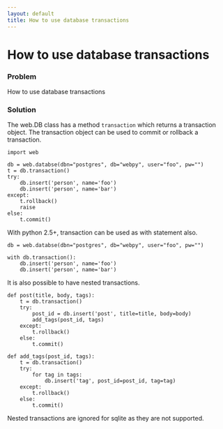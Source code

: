 ```yaml
---
layout: default
title: How to use database transactions
---
```


# How to use database transactions

### Problem

How to use database transactions


### Solution

The web.DB class has a method `transaction` which returns a transaction object. The transaction object can be used to commit or rollback a transaction.

    import web

    db = web.databse(dbn="postgres", db="webpy", user="foo", pw="")
    t = db.transaction()
    try:
        db.insert('person', name='foo')
        db.insert('person', name='bar')
    except:
        t.rollback()
        raise
    else:
        t.commit()

With python 2.5+, transaction can be used as with statement also.

    db = web.databse(dbn="postgres", db="webpy", user="foo", pw="")
     
    with db.transaction():
        db.insert('person', name='foo')
        db.insert('person', name='bar')
        

It is also possible to have nested transactions.

    def post(title, body, tags):
        t = db.transaction()
        try:
            post_id = db.insert('post', title=title, body=body)
            add_tags(post_id, tags)
        except:
            t.rollback()
        else:
            t.commit()

    def add_tags(post_id, tags):
        t = db.transaction()
        try:
            for tag in tags:
                db.insert('tag', post_id=post_id, tag=tag)
        except:
            t.rollback()
        else:
            t.commit()


Nested transactions are ignored for sqlite as they are not supported.
